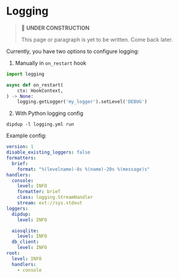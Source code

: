 # Logging

> 🚧 **UNDER CONSTRUCTION**
>
> This page or paragraph is yet to be written. Come back later.

Currently, you have two options to configure logging:

1. Manually in `on_restart` hook

```python
import logging

async def on_restart(
    ctx: HookContext,
) -> None:
    logging.getLogger('my_logger').setLevel('DEBUG')
```

2. With Python logging config

```shell
dipdup -l logging.yml run
```

Example config:

```yaml
version: 1
disable_existing_loggers: false
formatters:
  brief:
    format: "%(levelname)-8s %(name)-20s %(message)s"
handlers:
  console:
    level: INFO
    formatter: brief
    class: logging.StreamHandler
    stream: ext://sys.stdout
loggers:
  dipdup:
    level: INFO

  aiosqlite:
    level: INFO
  db_client:
    level: INFO
root:
  level: INFO
  handlers:
    - console
```
